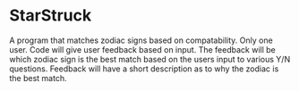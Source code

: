 # StarStruck
A program that matches zodiac signs based on compatability.
Only one user.
Code will give user feedback based on input. 
The feedback will be which zodiac sign is the best match based on the users input to various Y/N questions.
Feedback will have a short description as to why the zodiac is the best match.
